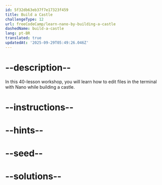 ```yaml
---
id: 5f32db63eb37f7e17323f459
title: Build a Castle
challengeType: 12
url: freeCodeCamp/learn-nano-by-building-a-castle
dashedName: build-a-castle
lang: pt-BR
translated: true
updatedAt: '2025-09-29T05:49:26.046Z'
---
```


# --description--

In this 40-lesson workshop, you will learn how to edit files in the terminal with Nano while building a castle.

# --instructions--

# --hints--

# --seed--

# --solutions--
